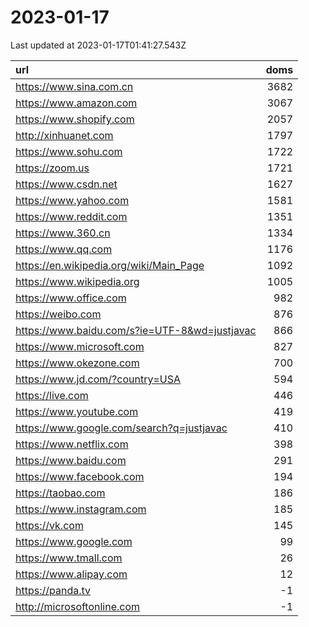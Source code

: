 # 2023-01-17

<!-- BEGIN -->
Last updated at 2023-01-17T01:41:27.543Z

url | doms
:- | -:
https://www.sina.com.cn | 3682
https://www.amazon.com | 3067
https://www.shopify.com | 2057
http://xinhuanet.com | 1797
https://www.sohu.com | 1722
https://zoom.us | 1721
https://www.csdn.net | 1627
https://www.yahoo.com | 1581
https://www.reddit.com | 1351
https://www.360.cn | 1334
https://www.qq.com | 1176
https://en.wikipedia.org/wiki/Main_Page | 1092
https://www.wikipedia.org | 1005
https://www.office.com | 982
https://weibo.com | 876
https://www.baidu.com/s?ie=UTF-8&wd=justjavac | 866
https://www.microsoft.com | 827
https://www.okezone.com | 700
https://www.jd.com/?country=USA | 594
https://live.com | 446
https://www.youtube.com | 419
https://www.google.com/search?q=justjavac | 410
https://www.netflix.com | 398
https://www.baidu.com | 291
https://www.facebook.com | 194
https://taobao.com | 186
https://www.instagram.com | 185
https://vk.com | 145
https://www.google.com | 99
https://www.tmall.com | 26
https://www.alipay.com | 12
https://panda.tv | -1
http://microsoftonline.com | -1
<!-- END -->
